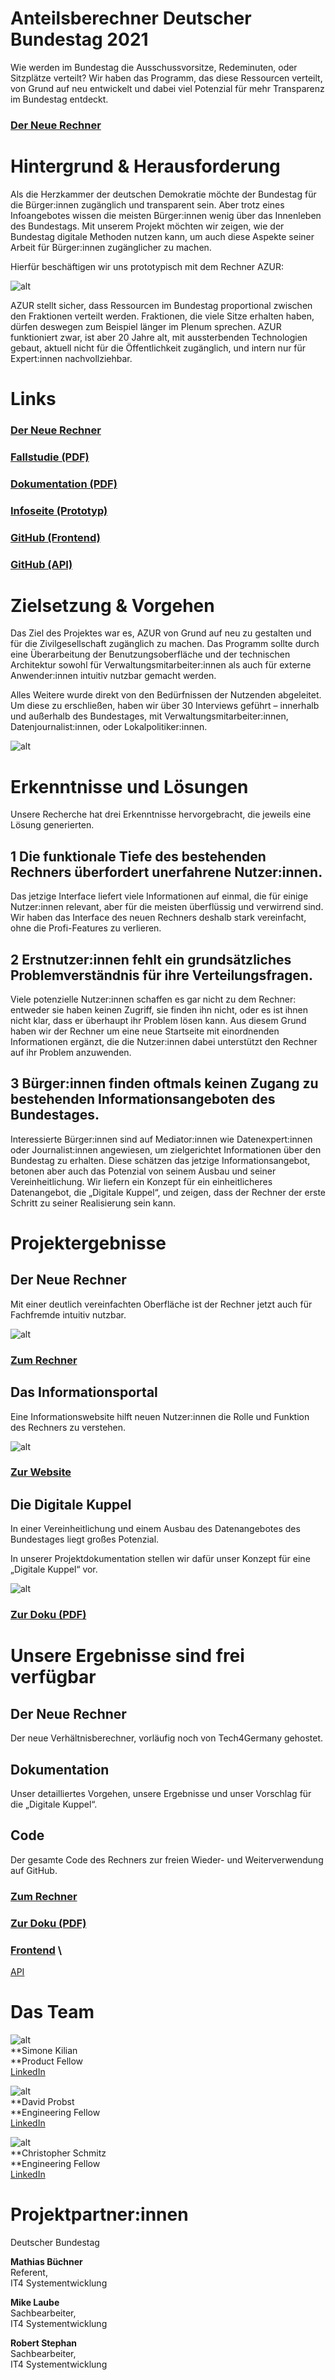 # **Anteilsberechner Deutscher Bundestag 2021**


Wie werden im Bundestag die Ausschussvorsitze, Redeminuten, oder Sitzplätze verteilt? Wir haben das Programm, das diese Ressourcen verteilt, von Grund auf neu entwickelt und dabei viel Potenzial für mehr Transparenz im Bundestag entdeckt.


### [Der Neue Rechner](https://dev.tech4germany.org/AZUR-Frontend/)


# Hintergrund & Herausforderung

Als die Herzkammer der deutschen Demokratie möchte der Bundestag für die Bürger:innen zugänglich und transparent sein. Aber trotz eines Infoangebotes wissen die meisten Bürger:innen wenig über das Innenleben des Bundestags. Mit unserem Projekt möchten wir zeigen, wie der Bundestag digitale Methoden nutzen kann, um auch diese Aspekte seiner Arbeit für Bürger:innen zugänglicher zu machen.

Hierfür beschäftigen wir uns prototypisch mit dem Rechner AZUR:

![alt](1_azur_2000.jpg)

AZUR stellt sicher, dass Ressourcen im Bundestag proportional zwischen den Fraktionen verteilt werden. Fraktionen, die viele Sitze erhalten haben, dürfen deswegen zum Beispiel länger im Plenum sprechen. AZUR funktioniert zwar, ist aber 20 Jahre alt, mit aussterbenden Technologien gebaut, aktuell nicht für die Öffentlichkeit zugänglich, und intern nur für Expert:innen nachvollziehbar.


# Links


### [Der Neue Rechner](https://dev.tech4germany.org/AZUR-Frontend/) 


### [Fallstudie (PDF)](f1_Fallstudie_Bundestag.pdf)


### [Dokumentation (PDF)](f2_Projektdokumentation.pdf)


### [Infoseite (Prototyp)](https://sites.google.com/view/t4gazur/home)


### [GitHub (Frontend)](https://github.com/tech4germany/AZUR-Frontend)


### [GitHub (API)](https://github.com/tech4germany/AZUR-API)


# Zielsetzung & Vorgehen

Das Ziel des Projektes war es, AZUR von Grund auf neu zu gestalten und für die Zivilgesellschaft zugänglich zu machen. Das Programm sollte durch eine Überarbeitung der Benutzungsoberfläche und der technischen Architektur sowohl für Verwaltungsmitarbeiter:innen als auch für externe Anwender:innen intuitiv nutzbar gemacht werden.

Alles Weitere wurde direkt von den Bedürfnissen der Nutzenden abgeleitet. Um diese zu erschließen, haben wir über 30 Interviews geführt – innerhalb und außerhalb des Bundestages, mit Verwaltungsmitarbeiter:innen, Datenjournalist:innen, oder Lokalpolitiker:innen. 

![alt](2_20211007-werkstattbesuch-helge-braun-lowres-23-1280x854.jpg)

# Erkenntnisse und Lösungen

Unsere Recherche hat drei Erkenntnisse hervorgebracht, die jeweils eine Lösung generierten.


## 1 Die funktionale Tiefe des bestehenden Rechners überfordert unerfahrene Nutzer:innen.

Das jetzige Interface liefert viele Informationen auf einmal, die für einige Nutzer:innen relevant, aber für die meisten überflüssig und verwirrend sind. Wir haben das Interface des neuen Rechners deshalb stark vereinfacht, ohne die Profi-Features zu verlieren.


## 2 Erstnutzer:innen fehlt ein grundsätzliches Problemverständnis für ihre Verteilungsfragen.

Viele potenzielle Nutzer:innen schaffen es gar nicht zu dem Rechner: entweder sie haben keinen Zugriff, sie finden ihn nicht, oder es ist ihnen nicht klar, dass er überhaupt ihr Problem lösen kann. Aus diesem Grund haben wir der Rechner um eine neue Startseite mit einordnenden Informationen ergänzt, die die Nutzer:innen dabei unterstützt den Rechner auf ihr Problem anzuwenden.


## 3 Bürger:innen finden oftmals keinen Zugang zu bestehenden Informationsangeboten des Bundestages.

Interessierte Bürger:innen sind auf Mediator:innen wie Datenexpert:innen oder Journalist:innen angewiesen, um zielgerichtet Informationen über den Bundestag zu erhalten. Diese schätzen das jetzige Informationsangebot, betonen aber auch das Potenzial von seinem Ausbau und seiner Vereinheitlichung. Wir liefern ein Konzept für ein einheitlicheres Datenangebot, die „Digitale Kuppel“, und zeigen, dass der Rechner der erste Schritt zu seiner Realisierung sein kann.


# Projektergebnisse


## Der Neue Rechner

Mit einer deutlich vereinfachten Oberfläche ist der Rechner jetzt auch für Fachfremde intuitiv nutzbar. 

![alt](3_Bildschirmfoto-2021-11-03-um-17.09.08-1280x736.png)

### [Zum Rechner](https://dev.tech4germany.org/AZUR-Frontend/) 


## Das Informationsportal

Eine Informationswebsite hilft neuen Nutzer:innen die Rolle und Funktion des Rechners zu verstehen.

![alt](4_Bildschirmfoto-2021-11-03-um-17.10.15-1280x736.png)

### [Zur Website](https://sites.google.com/view/t4gazur/home) 


## Die Digitale Kuppel

In einer Vereinheitlichung und einem Ausbau des Datenangebotes des Bundestages liegt großes Potenzial.

In unserer Projektdokumentation stellen wir dafür unser Konzept für eine „Digitale Kuppel“ vor.

![alt](5_kuppo_aber_wir_haben_die_rechte_dran.jpg)

### [Zur Doku (PDF)](f2_Projektdokumentation.pdf) 


# Unsere Ergebnisse sind frei verfügbar


## Der Neue Rechner

Der neue Verhältnisberechner, vorläufig noch von Tech4Germany gehostet.


## Dokumentation

Unser detailliertes Vorgehen, unsere Ergebnisse und unser Vorschlag für die „Digitale Kuppel“.


## Code

Der gesamte Code des Rechners zur freien Wieder- und Weiterverwendung auf GitHub.


### [Zum Rechner](https://dev.tech4germany.org/AZUR-Frontend/) 


### [Zur Doku (PDF)](f2_Projektdokumentation.pdf) 


### [Frontend](https://github.com/tech4germany/azur-frontend) \
[API](https://github.com/tech4germany/azur-API) 


# Das Team

![alt](6_Simone_Kilian.jpg) \
**Simone Kilian \
**Product Fellow \
[LinkedIn](https://www.linkedin.com/in/simone-kilian-540229151/)

![alt](7_david_profilbild-1.jpg) \
**David Probst \
**Engineering Fellow \
[LinkedIn](https://www.linkedin.com/in/daudprobst/)

![alt](8_Christopher_Schmitz.jpg) \
**Christopher Schmitz \
**Engineering Fellow \
[LinkedIn](https://www.linkedin.com/in/clschmitz/)


# Projektpartner:innen

Deutscher Bundestag

**Mathias Büchner** \
Referent, \
IT4 Systementwicklung

**Mike Laube** \
Sachbearbeiter, \
IT4 Systementwicklung

**Robert Stephan** \
Sachbearbeiter, \
IT4 Systementwicklung

